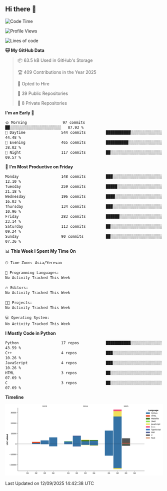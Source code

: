 ## Hi there 👋

<!--START_SECTION:waka-->
![Code Time](http://img.shields.io/badge/Code%20Time-1%2C389%20hrs%2033%20mins-blue)

![Profile Views](http://img.shields.io/badge/Profile%20Views-0-blue)

![Lines of code](https://img.shields.io/badge/From%20Hello%20World%20I%27ve%20Written-80.4%20thousand%20lines%20of%20code-blue)

**🐱 My GitHub Data** 

> 📦 63.5 kB Used in GitHub's Storage 
 > 
> 🏆 409 Contributions in the Year 2025
 > 
> 💼 Opted to Hire
 > 
> 📜 39 Public Repositories 
 > 
> 🔑 8 Private Repositories 
 > 
**I'm an Early 🐤** 

```text
🌞 Morning                97 commits          ██░░░░░░░░░░░░░░░░░░░░░░░   07.93 % 
🌆 Daytime                544 commits         ███████████░░░░░░░░░░░░░░   44.48 % 
🌃 Evening                465 commits         ██████████░░░░░░░░░░░░░░░   38.02 % 
🌙 Night                  117 commits         ██░░░░░░░░░░░░░░░░░░░░░░░   09.57 % 
```
📅 **I'm Most Productive on Friday** 

```text
Monday                   148 commits         ███░░░░░░░░░░░░░░░░░░░░░░   12.10 % 
Tuesday                  259 commits         █████░░░░░░░░░░░░░░░░░░░░   21.18 % 
Wednesday                196 commits         ████░░░░░░░░░░░░░░░░░░░░░   16.03 % 
Thursday                 134 commits         ███░░░░░░░░░░░░░░░░░░░░░░   10.96 % 
Friday                   283 commits         ██████░░░░░░░░░░░░░░░░░░░   23.14 % 
Saturday                 113 commits         ██░░░░░░░░░░░░░░░░░░░░░░░   09.24 % 
Sunday                   90 commits          ██░░░░░░░░░░░░░░░░░░░░░░░   07.36 % 
```


📊 **This Week I Spent My Time On** 

```text
🕑︎ Time Zone: Asia/Yerevan

💬 Programming Languages: 
No Activity Tracked This Week

🔥 Editors: 
No Activity Tracked This Week

🐱‍💻 Projects: 
No Activity Tracked This Week

💻 Operating System: 
No Activity Tracked This Week
```

**I Mostly Code in Python** 

```text
Python                   17 repos            ███████████░░░░░░░░░░░░░░   43.59 % 
C++                      4 repos             ███░░░░░░░░░░░░░░░░░░░░░░   10.26 % 
JavaScript               4 repos             ███░░░░░░░░░░░░░░░░░░░░░░   10.26 % 
HTML                     3 repos             ██░░░░░░░░░░░░░░░░░░░░░░░   07.69 % 
C                        3 repos             ██░░░░░░░░░░░░░░░░░░░░░░░   07.69 % 
```



**Timeline**

![Lines of Code chart](https://raw.githubusercontent.com/0xM4LL0C/0xM4LL0C/main/assets/bar_graph.png)


 Last Updated on 12/09/2025 14:42:38 UTC
<!--END_SECTION:waka-->
